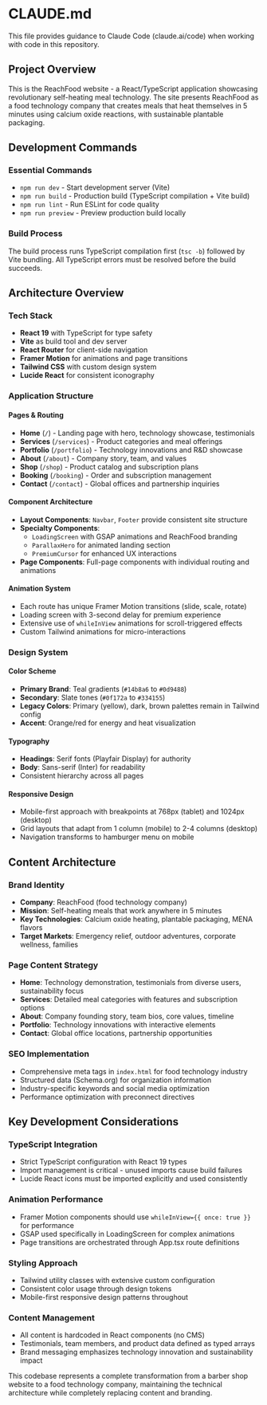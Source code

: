 # CLAUDE.md

This file provides guidance to Claude Code (claude.ai/code) when working with code in this repository.

## Project Overview

This is the ReachFood website - a React/TypeScript application showcasing revolutionary self-heating meal technology. The site presents ReachFood as a food technology company that creates meals that heat themselves in 5 minutes using calcium oxide reactions, with sustainable plantable packaging.

## Development Commands

### Essential Commands
- `npm run dev` - Start development server (Vite)
- `npm run build` - Production build (TypeScript compilation + Vite build)
- `npm run lint` - Run ESLint for code quality
- `npm run preview` - Preview production build locally

### Build Process
The build process runs TypeScript compilation first (`tsc -b`) followed by Vite bundling. All TypeScript errors must be resolved before the build succeeds.

## Architecture Overview

### Tech Stack
- **React 19** with TypeScript for type safety
- **Vite** as build tool and dev server
- **React Router** for client-side navigation
- **Framer Motion** for animations and page transitions
- **Tailwind CSS** with custom design system
- **Lucide React** for consistent iconography

### Application Structure

#### Pages & Routing
- **Home** (`/`) - Landing page with hero, technology showcase, testimonials
- **Services** (`/services`) - Product categories and meal offerings
- **Portfolio** (`/portfolio`) - Technology innovations and R&D showcase
- **About** (`/about`) - Company story, team, and values
- **Shop** (`/shop`) - Product catalog and subscription plans
- **Booking** (`/booking`) - Order and subscription management
- **Contact** (`/contact`) - Global offices and partnership inquiries

#### Component Architecture
- **Layout Components**: `Navbar`, `Footer` provide consistent site structure
- **Specialty Components**: 
  - `LoadingScreen` with GSAP animations and ReachFood branding
  - `ParallaxHero` for animated landing section
  - `PremiumCursor` for enhanced UX interactions
- **Page Components**: Full-page components with individual routing and animations

#### Animation System
- Each route has unique Framer Motion transitions (slide, scale, rotate)
- Loading screen with 3-second delay for premium experience
- Extensive use of `whileInView` animations for scroll-triggered effects
- Custom Tailwind animations for micro-interactions

### Design System

#### Color Scheme
- **Primary Brand**: Teal gradients (`#14b8a6` to `#0d9488`)
- **Secondary**: Slate tones (`#0f172a` to `#334155`) 
- **Legacy Colors**: Primary (yellow), dark, brown palettes remain in Tailwind config
- **Accent**: Orange/red for energy and heat visualization

#### Typography
- **Headings**: Serif fonts (Playfair Display) for authority
- **Body**: Sans-serif (Inter) for readability
- Consistent hierarchy across all pages

#### Responsive Design
- Mobile-first approach with breakpoints at 768px (tablet) and 1024px (desktop)
- Grid layouts that adapt from 1 column (mobile) to 2-4 columns (desktop)
- Navigation transforms to hamburger menu on mobile

## Content Architecture

### Brand Identity
- **Company**: ReachFood (food technology company)
- **Mission**: Self-heating meals that work anywhere in 5 minutes
- **Key Technologies**: Calcium oxide heating, plantable packaging, MENA flavors
- **Target Markets**: Emergency relief, outdoor adventures, corporate wellness, families

### Page Content Strategy
- **Home**: Technology demonstration, testimonials from diverse users, sustainability focus
- **Services**: Detailed meal categories with features and subscription options
- **About**: Company founding story, team bios, core values, timeline
- **Portfolio**: Technology innovations with interactive elements
- **Contact**: Global office locations, partnership opportunities

### SEO Implementation
- Comprehensive meta tags in `index.html` for food technology industry
- Structured data (Schema.org) for organization information
- Industry-specific keywords and social media optimization
- Performance optimization with preconnect directives

## Key Development Considerations

### TypeScript Integration
- Strict TypeScript configuration with React 19 types
- Import management is critical - unused imports cause build failures
- Lucide React icons must be imported explicitly and used consistently

### Animation Performance
- Framer Motion components should use `whileInView={{ once: true }}` for performance
- GSAP used specifically in LoadingScreen for complex animations
- Page transitions are orchestrated through App.tsx route definitions

### Styling Approach
- Tailwind utility classes with extensive custom configuration
- Consistent color usage through design tokens
- Mobile-first responsive design patterns throughout

### Content Management
- All content is hardcoded in React components (no CMS)
- Testimonials, team members, and product data defined as typed arrays
- Brand messaging emphasizes technology innovation and sustainability impact

This codebase represents a complete transformation from a barber shop website to a food technology company, maintaining the technical architecture while completely replacing content and branding.